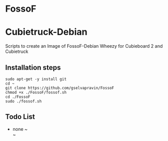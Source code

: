 FossoF
======
Cubietruck-Debian
=================

Scripts to create an Image of FossoF-Debian Wheezy for Cubieboard 2 and Cubietruck




Installation steps
------------------

```shell
sudo apt-get -y install git
cd ~
git clone https://github.com/gselvapravin/FossoF
chmod +x ./FossoF/fossof.sh
cd ./FossoF
sudo ./fossof.sh
```



Todo List
------------------
- none
~                                                                                                                                               
~                  
